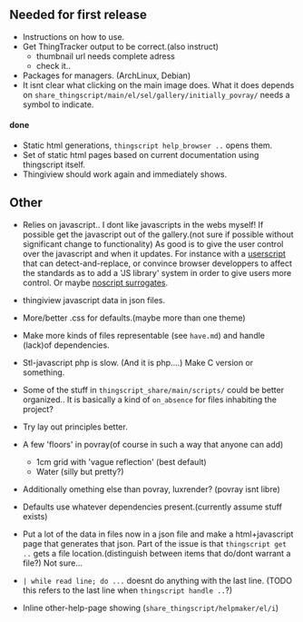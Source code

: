 
## Needed for first release
* Instructions on how to use.
* Get ThingTracker output to be correct.(also instruct)
  + thumbnail url needs complete adress
  + check it..
* Packages for managers. (ArchLinux, Debian)
* It isnt clear what clicking on the main image does. What it does depends on
  `share_thingscript/main/el/sel/gallery/initially_povray/` needs a symbol to 
   indicate.

#### done 
* Static html generations, `thingscript help_browser ..` opens them.
* Set of static html pages based on current documentation using thingscript itself.
* Thingiview should work again and immediately shows.

## Other

* Relies on javascript.. I dont like javascripts in the webs myself! If possible
  get the javascript out of the gallery.(not sure if possible without significant 
  change to functionality) As good is to 
  give the user control over the javascript and when it updates. For instance
  with a [userscript](http://userscript.org/) that can detect-and-replace, or
  convince browser developpers to affect the standards as to add a 'JS library'
  system in order to give users more control. Or maybe 
  [noscript surrogates](http://hackademix.net/2011/09/29/script-surrogates-quick-reference/).

* thingiview javascript data in json files.

* More/better .css for defaults.(maybe more than one theme)

* Make more kinds of files representable (see `have.md`) and handle
  (lack)of dependencies.

* Stl-javascript php is slow. (And it is php....) Make C version or something.

* Some of the stuff in `thingscript_share/main/scripts/` could be better organized..
  It is basically a kind of `on_absence` for files inhabiting the project?

* Try lay out principles better.

* A few 'floors' in povray(of course in such a way that anyone can add)
  + 1cm grid with 'vague reflection' (best default)
  + Water (silly but pretty?)

* Additionally omething else than povray, luxrender? (povray isnt libre)

* Defaults use whatever dependencies present.(currently assume stuff exists)

* Put a lot of the data in files now in a json file and make a 
  html+javascript page that generates that json. Part of the issue is that
  `thingscript get ..` gets a file location.(distinguish between items that do/dont
      warrant a file?) Not sure...

* `| while read line; do ...` doesnt do anything with the last line. 
  (TODO this refers to the last line when `thingscript handle ..`?)

* Inline other-help-page showing (`share_thingscript/helpmaker/el/i`)
